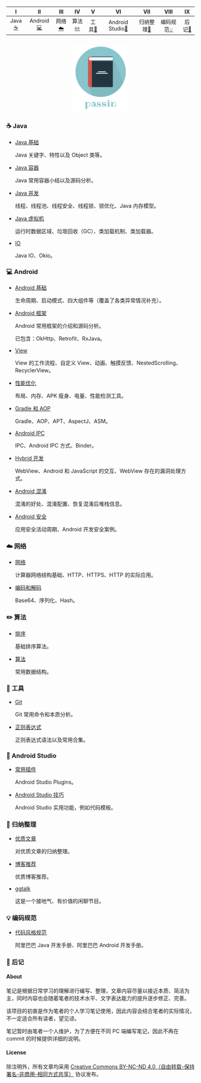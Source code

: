   
| Ⅰ | Ⅱ | Ⅲ | Ⅳ | Ⅴ | Ⅵ | Ⅶ | Ⅷ | Ⅸ |
| :---------: | :---------: | :---------: | :---------: | :---------: | :---------: | :---------: | :---------: | :---------: |
| Java[:coffee:](#coffee-java) | Android[:computer:](#computer-android) | 网络[:cloud:](#cloud-网络) | 算法[:pencil2:](#pencil2-算法) | 工具[:hammer:](#hammer-工具) | Android Studio[:speak_no_evil:](#speak_no_evil-android-studio) | 归纳整理[:couple:](#couple-归纳整理) | 编码规范[:bulb:](#bulb-编码规范) | 后记[:memo:](#memo-后记) |
    

<br>
<div align="center">
    <img src="pictures//LogoMakr_3qozGk.png" width="150px">
</div>


### :coffee: Java 

- [Java 基础](./notes/Java%20基础.md)

  Java 关键字、特性以及 Object 类等。

- [Java 容器](./notes/Java%20容器.md)

  Java 常用容器小结以及源码分析。

- [Java 并发](./notes/Java%20并发.md)

  线程、线程池、线程安全、线程锁、锁优化、Java 内存模型。

- [Java 虚拟机](./notes/Java%20虚拟机.md)

  运行时数据区域、垃圾回收（GC）、类加载机制、类加载器。

- [IO](./notes/IO.md)

  Java IO、Okio。

### :computer: Android 

- [Android 基础](./notes/Android%20基础.md)

  生命周期、启动模式、四大组件等（覆盖了各类异常情况补充）。

- [Android 框架](./notes/Android%20常用框架.md)

  Android 常用框架的介绍和源码分析。

  已包含：OkHttp、Retrofit、RxJava。

- [View](./notes/View.md)

  View 的工作流程、自定义 View、动画、触摸反馈、NestedScrolling、RecyclerView。

- [性能优化](./notes/性能优化.md)

  布局、内存、APK 瘦身、电量、性能检测工具。

- [Gradle 和 AOP](./notes/Gradle%20和%20AOP.md)

  Gradle、AOP、APT、AspectJ、ASM。

- [Android IPC](./notes/IPC.md)

  IPC、Android IPC 方式、Binder。

- [Hybrid 开发](./notes/hybrid%20开发.md)

  WebView、Android 和 JavaScript 的交互、WebView 存在的漏洞处理方式。

- [Android 混淆](./notes/Android%20混淆.md)
  
  混淆的好处、混淆配置、恢复混淆后堆栈信息。

- [Android 安全](./notes/Android%20安全.md)
  
  应用安全活动周期、Android 开发安全案例。

### :cloud: 网络 

- [网络](./notes/网络.md)

  计算器网络结构基础、HTTP、HTTPS、HTTP 的实际应用。

- [编码和解码](./notes/编码和解码.md)

  Base64、序列化、Hash。

### :pencil2: 算法 

- [排序](./notes/排序算法.md)

  基础排序算法。

- [算法](./notes/算法.md)

  常用数据结构。
  
### :hammer: 工具 

- [Git](./notes/Git.md)

  Git 常用命令和本质分析。

- [正则表达式](./notes/正则表达式.md)

  正则表达式语法以及常用合集。

### :speak_no_evil: Android Studio 

- [常用插件](./notes/Android%20Studio%20Plugins.md)

  Android Studio Plugins。

- [Android Studio 技巧](./notes/Android%20Studio%20实用技巧.md)

  Android Studio 实用功能，例如代码模板。

### :couple: 归纳整理

- [优质文章](./notes/优质文章.md)

  对优质文章的归纳整理。

- [博客推荐](./notes/博客推荐.md)

  优质博客推荐。

- [ggtalk](https://talk.swift.gg/)

  这是一个接地气、有价值的闲聊节目。

### :bulb: 编码规范

- [代码风格规范](./notes/代码风格规范.md)

  阿里巴巴 Java 开发手册、阿里巴巴 Android 开发手册。

### :memo: 后记 

#### About

笔记是根据日常学习的理解进行编写、整理，文章内容尽量以接近本质、简洁为主，同时内容也会随着笔者的技术水平、文字表达能力的提升逐步修正、完善。

该项目的初衷是作为笔者的个人学习笔记使用，因此内容会结合笔者的实际情况，不一定适合所有读者，望见谅。

笔记暂时由笔者一个人维护，为了方便在不同 PC 端编写笔记，因此不再在 commit 的时候提供详细的说明。

#### License

除注明外，所有文章均采用 [Creative Commons BY-NC-ND 4.0（自由转载-保持署名-非商用-相同方式共享）](https://creativecommons.org/licenses/by-nc-sa/4.0/deed.zh) 协议发布。

